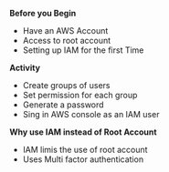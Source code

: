 
**Before you Begin**

- Have an AWS Account
- Access to root account
- Setting up IAM for the first Time

**Activity**

- Create groups of users
- Set permission for each group
- Generate a password
- Sing in AWS console as an IAM user

**Why use IAM instead of Root Account**

- IAM limis the use of root account
- Uses Multi factor authentication

